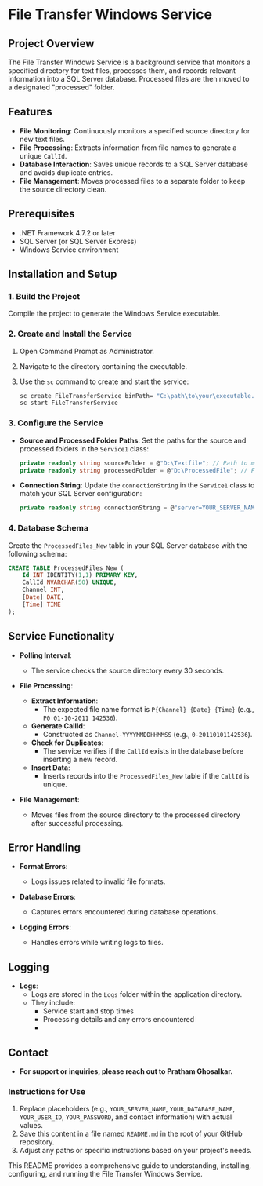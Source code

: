 # File Transfer Windows Service

## Project Overview

The File Transfer Windows Service is a background service that monitors a specified directory for text files, processes them, and records relevant information into a SQL Server database. Processed files are then moved to a designated "processed" folder.

## Features

- **File Monitoring**: Continuously monitors a specified source directory for new text files.
- **File Processing**: Extracts information from file names to generate a unique `CallId`.
- **Database Interaction**: Saves unique records to a SQL Server database and avoids duplicate entries.
- **File Management**: Moves processed files to a separate folder to keep the source directory clean.

## Prerequisites

- .NET Framework 4.7.2 or later
- SQL Server (or SQL Server Express)
- Windows Service environment

## Installation and Setup

### 1. Build the Project

Compile the project to generate the Windows Service executable.

### 2. Create and Install the Service

1. Open Command Prompt as Administrator.
2. Navigate to the directory containing the executable.
3. Use the `sc` command to create and start the service:

    ```bash
    sc create FileTransferService binPath= "C:\path\to\your\executable.exe"
    sc start FileTransferService
    ```

### 3. Configure the Service

- **Source and Processed Folder Paths**: Set the paths for the source and processed folders in the `Service1` class:

    ```csharp
    private readonly string sourceFolder = @"D:\Textfile"; // Path to monitor
    private readonly string processedFolder = @"D:\ProcessedFile"; // Folder to move processed files
    ```

- **Connection String**: Update the `connectionString` in the `Service1` class to match your SQL Server configuration:

    ```csharp
    private readonly string connectionString = @"server=YOUR_SERVER_NAME;Initial Catalog=YOUR_DATABASE_NAME;User Id=YOUR_USER_ID;Password=YOUR_PASSWORD;TrustServerCertificate=True";
    ```

### 4. Database Schema

Create the `ProcessedFiles_New` table in your SQL Server database with the following schema:

```sql
CREATE TABLE ProcessedFiles_New (
    Id INT IDENTITY(1,1) PRIMARY KEY,
    CallId NVARCHAR(50) UNIQUE,
    Channel INT,
    [Date] DATE,
    [Time] TIME
); 

```
## Service Functionality

- **Polling Interval**: 
  - The service checks the source directory every 30 seconds.

- **File Processing**:
  - **Extract Information**: 
    - The expected file name format is `P{Channel} {Date} {Time}` (e.g., `P0 01-10-2011 142536`).
  - **Generate CallId**: 
    - Constructed as `Channel-YYYYMMDDHHMMSS` (e.g., `0-20110101142536`).
  - **Check for Duplicates**: 
    - The service verifies if the `CallId` exists in the database before inserting a new record.
  - **Insert Data**: 
    - Inserts records into the `ProcessedFiles_New` table if the `CallId` is unique.

- **File Management**: 
  - Moves files from the source directory to the processed directory after successful processing.
 

## Error Handling

- **Format Errors**: 
  - Logs issues related to invalid file formats.

- **Database Errors**: 
  - Captures errors encountered during database operations.

- **Logging Errors**: 
  - Handles errors while writing logs to files.

## Logging

- **Logs**:
  - Logs are stored in the `Logs` folder within the application directory.
  - They include:
    - Service start and stop times
    - Processing details and any errors encountered
    - 
## Contact

- **For support or inquiries, please reach out to Pratham Ghosalkar.**

### Instructions for Use

1. Replace placeholders (e.g., `YOUR_SERVER_NAME`, `YOUR_DATABASE_NAME`, `YOUR_USER_ID`, `YOUR_PASSWORD`, and contact information) with actual values.
2. Save this content in a file named `README.md` in the root of your GitHub repository.
3. Adjust any paths or specific instructions based on your project's needs.

This README provides a comprehensive guide to understanding, installing, configuring, and running the File Transfer Windows Service.
